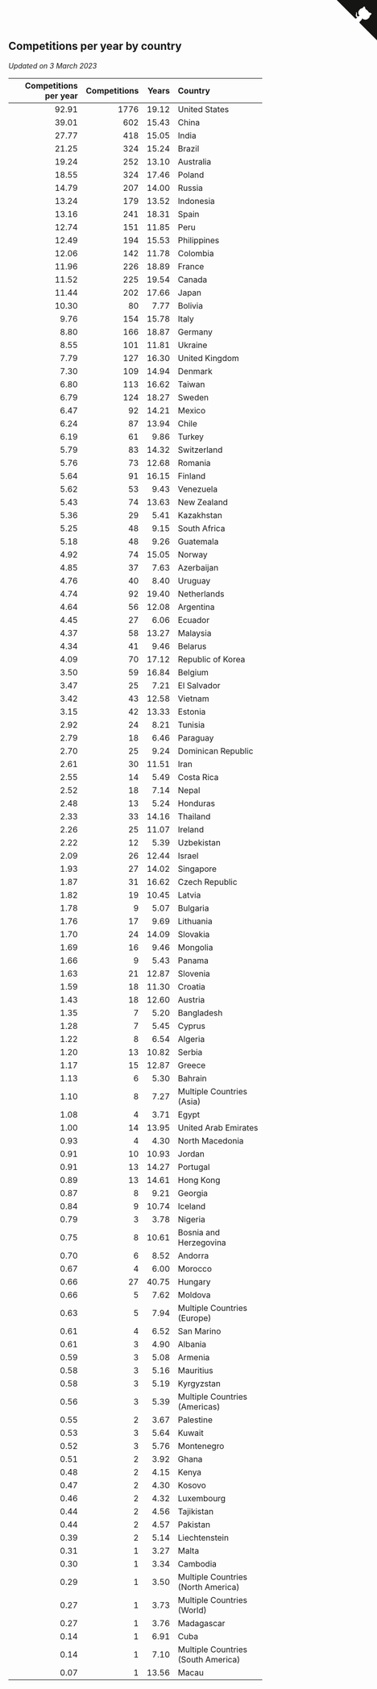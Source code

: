 ## Competitions per year by country

*Updated on  3 March 2023*

| Competitions per year | Competitions | Years | Country |
| ---: | ---: | ---: | :--- |
| 92.91 | 1776 | 19.12 | United States |
| 39.01 | 602 | 15.43 | China |
| 27.77 | 418 | 15.05 | India |
| 21.25 | 324 | 15.24 | Brazil |
| 19.24 | 252 | 13.10 | Australia |
| 18.55 | 324 | 17.46 | Poland |
| 14.79 | 207 | 14.00 | Russia |
| 13.24 | 179 | 13.52 | Indonesia |
| 13.16 | 241 | 18.31 | Spain |
| 12.74 | 151 | 11.85 | Peru |
| 12.49 | 194 | 15.53 | Philippines |
| 12.06 | 142 | 11.78 | Colombia |
| 11.96 | 226 | 18.89 | France |
| 11.52 | 225 | 19.54 | Canada |
| 11.44 | 202 | 17.66 | Japan |
| 10.30 | 80 | 7.77 | Bolivia |
| 9.76 | 154 | 15.78 | Italy |
| 8.80 | 166 | 18.87 | Germany |
| 8.55 | 101 | 11.81 | Ukraine |
| 7.79 | 127 | 16.30 | United Kingdom |
| 7.30 | 109 | 14.94 | Denmark |
| 6.80 | 113 | 16.62 | Taiwan |
| 6.79 | 124 | 18.27 | Sweden |
| 6.47 | 92 | 14.21 | Mexico |
| 6.24 | 87 | 13.94 | Chile |
| 6.19 | 61 | 9.86 | Turkey |
| 5.79 | 83 | 14.32 | Switzerland |
| 5.76 | 73 | 12.68 | Romania |
| 5.64 | 91 | 16.15 | Finland |
| 5.62 | 53 | 9.43 | Venezuela |
| 5.43 | 74 | 13.63 | New Zealand |
| 5.36 | 29 | 5.41 | Kazakhstan |
| 5.25 | 48 | 9.15 | South Africa |
| 5.18 | 48 | 9.26 | Guatemala |
| 4.92 | 74 | 15.05 | Norway |
| 4.85 | 37 | 7.63 | Azerbaijan |
| 4.76 | 40 | 8.40 | Uruguay |
| 4.74 | 92 | 19.40 | Netherlands |
| 4.64 | 56 | 12.08 | Argentina |
| 4.45 | 27 | 6.06 | Ecuador |
| 4.37 | 58 | 13.27 | Malaysia |
| 4.34 | 41 | 9.46 | Belarus |
| 4.09 | 70 | 17.12 | Republic of Korea |
| 3.50 | 59 | 16.84 | Belgium |
| 3.47 | 25 | 7.21 | El Salvador |
| 3.42 | 43 | 12.58 | Vietnam |
| 3.15 | 42 | 13.33 | Estonia |
| 2.92 | 24 | 8.21 | Tunisia |
| 2.79 | 18 | 6.46 | Paraguay |
| 2.70 | 25 | 9.24 | Dominican Republic |
| 2.61 | 30 | 11.51 | Iran |
| 2.55 | 14 | 5.49 | Costa Rica |
| 2.52 | 18 | 7.14 | Nepal |
| 2.48 | 13 | 5.24 | Honduras |
| 2.33 | 33 | 14.16 | Thailand |
| 2.26 | 25 | 11.07 | Ireland |
| 2.22 | 12 | 5.39 | Uzbekistan |
| 2.09 | 26 | 12.44 | Israel |
| 1.93 | 27 | 14.02 | Singapore |
| 1.87 | 31 | 16.62 | Czech Republic |
| 1.82 | 19 | 10.45 | Latvia |
| 1.78 | 9 | 5.07 | Bulgaria |
| 1.76 | 17 | 9.69 | Lithuania |
| 1.70 | 24 | 14.09 | Slovakia |
| 1.69 | 16 | 9.46 | Mongolia |
| 1.66 | 9 | 5.43 | Panama |
| 1.63 | 21 | 12.87 | Slovenia |
| 1.59 | 18 | 11.30 | Croatia |
| 1.43 | 18 | 12.60 | Austria |
| 1.35 | 7 | 5.20 | Bangladesh |
| 1.28 | 7 | 5.45 | Cyprus |
| 1.22 | 8 | 6.54 | Algeria |
| 1.20 | 13 | 10.82 | Serbia |
| 1.17 | 15 | 12.87 | Greece |
| 1.13 | 6 | 5.30 | Bahrain |
| 1.10 | 8 | 7.27 | Multiple Countries (Asia) |
| 1.08 | 4 | 3.71 | Egypt |
| 1.00 | 14 | 13.95 | United Arab Emirates |
| 0.93 | 4 | 4.30 | North Macedonia |
| 0.91 | 10 | 10.93 | Jordan |
| 0.91 | 13 | 14.27 | Portugal |
| 0.89 | 13 | 14.61 | Hong Kong |
| 0.87 | 8 | 9.21 | Georgia |
| 0.84 | 9 | 10.74 | Iceland |
| 0.79 | 3 | 3.78 | Nigeria |
| 0.75 | 8 | 10.61 | Bosnia and Herzegovina |
| 0.70 | 6 | 8.52 | Andorra |
| 0.67 | 4 | 6.00 | Morocco |
| 0.66 | 27 | 40.75 | Hungary |
| 0.66 | 5 | 7.62 | Moldova |
| 0.63 | 5 | 7.94 | Multiple Countries (Europe) |
| 0.61 | 4 | 6.52 | San Marino |
| 0.61 | 3 | 4.90 | Albania |
| 0.59 | 3 | 5.08 | Armenia |
| 0.58 | 3 | 5.16 | Mauritius |
| 0.58 | 3 | 5.19 | Kyrgyzstan |
| 0.56 | 3 | 5.39 | Multiple Countries (Americas) |
| 0.55 | 2 | 3.67 | Palestine |
| 0.53 | 3 | 5.64 | Kuwait |
| 0.52 | 3 | 5.76 | Montenegro |
| 0.51 | 2 | 3.92 | Ghana |
| 0.48 | 2 | 4.15 | Kenya |
| 0.47 | 2 | 4.30 | Kosovo |
| 0.46 | 2 | 4.32 | Luxembourg |
| 0.44 | 2 | 4.56 | Tajikistan |
| 0.44 | 2 | 4.57 | Pakistan |
| 0.39 | 2 | 5.14 | Liechtenstein |
| 0.31 | 1 | 3.27 | Malta |
| 0.30 | 1 | 3.34 | Cambodia |
| 0.29 | 1 | 3.50 | Multiple Countries (North America) |
| 0.27 | 1 | 3.73 | Multiple Countries (World) |
| 0.27 | 1 | 3.76 | Madagascar |
| 0.14 | 1 | 6.91 | Cuba |
| 0.14 | 1 | 7.10 | Multiple Countries (South America) |
| 0.07 | 1 | 13.56 | Macau |


<a href="https://github.com/jonatanklosko/wca_statistics" class="github-corner" aria-label="View source on Github"><svg width="80" height="80" viewBox="0 0 250 250" style="fill:#151513; color:#fff; position: absolute; top: 0; border: 0; right: 0;" aria-hidden="true"><path d="M0,0 L115,115 L130,115 L142,142 L250,250 L250,0 Z"></path><path d="M128.3,109.0 C113.8,99.7 119.0,89.6 119.0,89.6 C122.0,82.7 120.5,78.6 120.5,78.6 C119.2,72.0 123.4,76.3 123.4,76.3 C127.3,80.9 125.5,87.3 125.5,87.3 C122.9,97.6 130.6,101.9 134.4,103.2" fill="currentColor" style="transform-origin: 130px 106px;" class="octo-arm"></path><path d="M115.0,115.0 C114.9,115.1 118.7,116.5 119.8,115.4 L133.7,101.6 C136.9,99.2 139.9,98.4 142.2,98.6 C133.8,88.0 127.5,74.4 143.8,58.0 C148.5,53.4 154.0,51.2 159.7,51.0 C160.3,49.4 163.2,43.6 171.4,40.1 C171.4,40.1 176.1,42.5 178.8,56.2 C183.1,58.6 187.2,61.8 190.9,65.4 C194.5,69.0 197.7,73.2 200.1,77.6 C213.8,80.2 216.3,84.9 216.3,84.9 C212.7,93.1 206.9,96.0 205.4,96.6 C205.1,102.4 203.0,107.8 198.3,112.5 C181.9,128.9 168.3,122.5 157.7,114.1 C157.9,116.9 156.7,120.9 152.7,124.9 L141.0,136.5 C139.8,137.7 141.6,141.9 141.8,141.8 Z" fill="currentColor" class="octo-body"></path></svg></a><style>.github-corner:hover .octo-arm{animation:octocat-wave 560ms ease-in-out}@keyframes octocat-wave{0%,100%{transform:rotate(0)}20%,60%{transform:rotate(-25deg)}40%,80%{transform:rotate(10deg)}}@media (max-width:500px){.github-corner:hover .octo-arm{animation:none}.github-corner .octo-arm{animation:octocat-wave 560ms ease-in-out}}</style>
